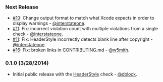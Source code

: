 ### Next Release

* [#10](https://github.com/dblock/obcd/pull/10): Change output format to match what Xcode expects in order to display warnings - [@interstateone](https://github.com/interstateone).
* [#11](https://github.com/dblock/obcd/pull/11): Fix: incorrect violation count with multiple violations from a single check - [@interstateone](https://github.com/interstateone).
* [#11](https://github.com/dblock/obcd/pull/11): Fix: HeaderStyle incorrectly detects blank line after copyright - [@interstateone](https://github.com/interstateone).
* [#16](https://github.com/dblock/obcd/pull/16): Fix: broken links in CONTRIBUTING.md - [@w5mith](https://github.com/w5mith).

### 0.1.0 (3/28/2014)

* Initial public release with the [HeaderStyle](docs/checks/HeaderStyle.md) check - [@dblock](https://github.com/dblock).
